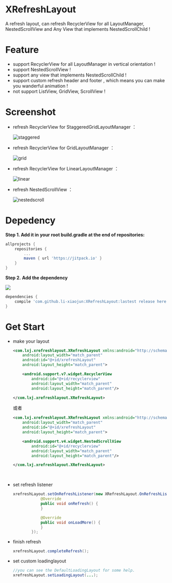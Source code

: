 # XRefreshLayout
A refresh layout, can refresh RecyclerView for all LayoutManager, NestedScrollView and Any View that implements NestedScrollChild !



# Feature

- support RecyclerView for all LayoutManager in vertical orientation !
- support NestedScrollView !
- support any view that implements NestedScrollChild !
- support custom refresh header and footer , which means you can make you wanderful animation !
- not support ListView, GridView, ScrollView !



# Screenshot

- refresh RecyclerView for StaggeredGridLayoutManager ：

  ![staggered](/Screenshot/staggered.gif)

- refresh RecyclerView for GridLayoutManager ：

  ![grid](/Screenshot/grid.gif)

- refresh RecyclerView for LinearLayoutManager ：

  ![linear](/Screenshot/linear.gif)

- refresh NestedScrollView ：

  ![nestedscroll](/Screenshot/nestedscroll.gif)






# Depedency

**Step 1. Add it in your root build.gradle at the end of repositories:**

```groovy
allprojects {
	repositories {
		...
		maven { url 'https://jitpack.io' }
	}
}
```

**Step 2.** **Add the dependency**

 [![](https://jitpack.io/v/li-xiaojun/XRefreshLayout.svg)](https://jitpack.io/#li-xiaojun/XRefreshLayout)

```groovy
dependencies {
	compile 'com.github.li-xiaojun:XRefreshLayout:lastest release here'
}
```





# Get Start

- make your layout

  ```xml
  <com.lxj.xrefreshlayout.XRefreshLayout xmlns:android="http://schemas.android.com/apk/res/android"
      android:layout_width="match_parent"
      android:id="@+id/xrefreshLayout"
      android:layout_height="match_parent">

      <android.support.v7.widget.RecyclerView
          android:id="@+id/recyclerview"
          android:layout_width="match_parent"
          android:layout_height="match_parent"/>

  </com.lxj.xrefreshlayout.XRefreshLayout>
  ```

  或者

  ```xml
  <com.lxj.xrefreshlayout.XRefreshLayout xmlns:android="http://schemas.android.com/apk/res/android"
      android:layout_width="match_parent"
      android:id="@+id/xrefreshLayout"
      android:layout_height="match_parent">

      <android.support.v4.widget.NestedScrollView
          android:id="@+id/recyclerview"
          android:layout_width="match_parent"
          android:layout_height="match_parent"/>

  </com.lxj.xrefreshlayout.XRefreshLayout>
  ```

  ​

- set refresh listener

  ```java
  xrefreshLayout.setOnRefreshListener(new XRefreshLayout.OnRefreshListener() {
              @Override
              public void onRefresh() {
              }

              @Override
              public void onLoadMore() {
              }
          });
  ```

- finish refresh

  ```java
  xrefreshLayout.completeRefresh();
  ```

- set custom loadinglayout

  ```java
  //you can see the DefaultLoadingLayout for some help.
  xrefreshLayout.setLoadingLayout(...);
  ```

  ​